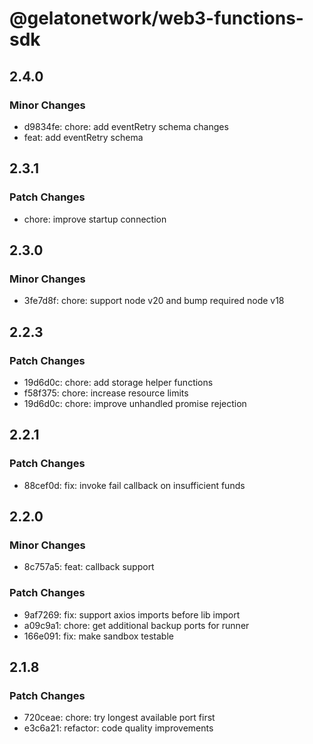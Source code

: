 # @gelatonetwork/web3-functions-sdk

## 2.4.0

### Minor Changes

- d9834fe: chore: add eventRetry schema changes
- feat: add eventRetry schema

## 2.3.1

### Patch Changes

- chore: improve startup connection

## 2.3.0

### Minor Changes

- 3fe7d8f: chore: support node v20 and bump required node v18

## 2.2.3

### Patch Changes

- 19d6d0c: chore: add storage helper functions
- f58f375: chore: increase resource limits
- 19d6d0c: chore: improve unhandled promise rejection

## 2.2.1

### Patch Changes

- 88cef0d: fix: invoke fail callback on insufficient funds

## 2.2.0

### Minor Changes

- 8c757a5: feat: callback support

### Patch Changes

- 9af7269: fix: support axios imports before lib import
- a09c9a1: chore: get additional backup ports for runner
- 166e091: fix: make sandbox testable

## 2.1.8

### Patch Changes

- 720ceae: chore: try longest available port first
- e3c6a21: refactor: code quality improvements
